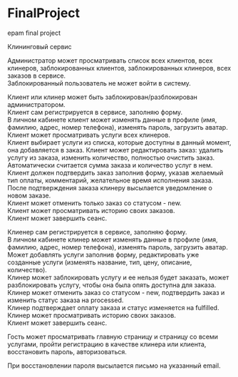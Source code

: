 # FinalProject
epam final project

Клининговый сервис

Администратор может просматривать список всех клиентов, всех клинеров, заблокированных клиентов,
заблокированных клинеров, всех заказов в сервисе.   
Заблокированный пользователь не может войти в систему.

Клиент или клинер может быть заблокирован/разблокирован администратором.  
Клиент сам регистрируется в сервисе, заполняю форму.  
В личном кабинете клиент может изменять данные в профиле (имя, фамилию, адрес, номер телефона), изменять пароль, загрузить аватар.  
Клиент может просматривать услуги всех клинеров.   
Клиент выбирает услуги из списка, которые доступны в данный момент, она добавляется в заказ.
Клиент может редактировать заказ: удалить услугу из заказа, изменить количество, полностью очистить заказ.  
Автоматически считается сумма заказа и количество услуг в нем.   
Клиент должен подтвердить заказ заполнив форму, указав желаемый тип оплаты, комментарий, желательное время исполнения заказа.
После подтверждения заказа клинеру высылается уведомление о новом заказе.  
Клиент может отменить только заказ со статусом - new.  
Клиент может просматривать историю своих заказов.  
Клиент может завершить сеанс. 

Клиенер сам регистрируется в сервисе, заполняю форму.  
В личном кабинете клинер может изменять данные в профиле (имя, фамилию, адрес, номер телефона), изменять пароль, загрузить аватар.  
Может добавлять услуги заполнив форму, редактировать уже созданные услуги (изменять название, тип, цену, описание, количество).  
Клинер может заблокировать услугу и ее нельзя будет заказать, может разблокировать услугу, чтобы она была опять доступна для заказа.  
Клинер может отменить заказ со статусом - new, подтвердить заказ и изменить статус заказа на processed.  
Клинер подтверждает оплату заказа и статус изменяется на fulfilled.   
Клинер может просматривать историю своих заказов.  
Клиент может завершить сеанс.  

Гость может просматривать главную страницу и страницу со всеми услугами, пройти регистрацию в качестве клинера или клиента,
восстановить пароль, авторизоваться.  

При восстановлении пароля высылается письмо на указанный email.
